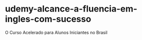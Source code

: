 # udemy-alcance-a-fluencia-em-ingles-com-sucesso
O Curso Acelerado para Alunos Iniciantes no Brasil

